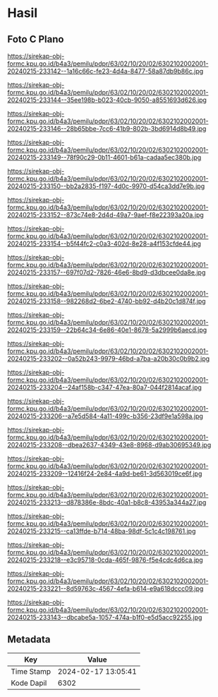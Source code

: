 # Hasil

## Foto C Plano

https://sirekap-obj-formc.kpu.go.id/b4a3/pemilu/pdpr/63/02/10/20/02/6302102002001-20240215-233142--1a16c66c-fe23-4d4a-8477-58a87db9b86c.jpg

https://sirekap-obj-formc.kpu.go.id/b4a3/pemilu/pdpr/63/02/10/20/02/6302102002001-20240215-233144--35ee198b-b023-40cb-9050-a8551693d626.jpg

https://sirekap-obj-formc.kpu.go.id/b4a3/pemilu/pdpr/63/02/10/20/02/6302102002001-20240215-233146--28b65bbe-7cc6-41b9-802b-3bd6914d8b49.jpg

https://sirekap-obj-formc.kpu.go.id/b4a3/pemilu/pdpr/63/02/10/20/02/6302102002001-20240215-233149--78f90c29-0b11-4601-b61a-cadaa5ec380b.jpg

https://sirekap-obj-formc.kpu.go.id/b4a3/pemilu/pdpr/63/02/10/20/02/6302102002001-20240215-233150--bb2a2835-f197-4d0c-9970-d54ca3dd7e9b.jpg

https://sirekap-obj-formc.kpu.go.id/b4a3/pemilu/pdpr/63/02/10/20/02/6302102002001-20240215-233152--873c74e8-2d4d-49a7-9aef-f8e22393a20a.jpg

https://sirekap-obj-formc.kpu.go.id/b4a3/pemilu/pdpr/63/02/10/20/02/6302102002001-20240215-233154--b5f44fc2-c0a3-402d-8e28-a4f153cfde44.jpg

https://sirekap-obj-formc.kpu.go.id/b4a3/pemilu/pdpr/63/02/10/20/02/6302102002001-20240215-233157--697f07d2-7826-46e6-8bd9-d3dbcee0da8e.jpg

https://sirekap-obj-formc.kpu.go.id/b4a3/pemilu/pdpr/63/02/10/20/02/6302102002001-20240215-233158--982268d2-6be2-4740-bb92-d4b20c1d874f.jpg

https://sirekap-obj-formc.kpu.go.id/b4a3/pemilu/pdpr/63/02/10/20/02/6302102002001-20240215-233159--22b64c34-6e86-40e1-8678-5a2999b6aecd.jpg

https://sirekap-obj-formc.kpu.go.id/b4a3/pemilu/pdpr/63/02/10/20/02/6302102002001-20240215-233202--0a52b243-9979-46bd-a7ba-a20b30c0b9b2.jpg

https://sirekap-obj-formc.kpu.go.id/b4a3/pemilu/pdpr/63/02/10/20/02/6302102002001-20240215-233204--24af158b-c347-47ea-80a7-044f2814acaf.jpg

https://sirekap-obj-formc.kpu.go.id/b4a3/pemilu/pdpr/63/02/10/20/02/6302102002001-20240215-233206--a7e5d584-4a11-499c-b356-23df9e1a598a.jpg

https://sirekap-obj-formc.kpu.go.id/b4a3/pemilu/pdpr/63/02/10/20/02/6302102002001-20240215-233208--dbea2637-4349-43e8-8968-d9ab30695349.jpg

https://sirekap-obj-formc.kpu.go.id/b4a3/pemilu/pdpr/63/02/10/20/02/6302102002001-20240215-233209--12416f24-2e84-4a9d-be61-3d563019ce6f.jpg

https://sirekap-obj-formc.kpu.go.id/b4a3/pemilu/pdpr/63/02/10/20/02/6302102002001-20240215-233213--d878386e-8bdc-40a1-b8c8-43953a344a27.jpg

https://sirekap-obj-formc.kpu.go.id/b4a3/pemilu/pdpr/63/02/10/20/02/6302102002001-20240215-233215--ca13ffde-b714-48ba-98df-5c1c4c198761.jpg

https://sirekap-obj-formc.kpu.go.id/b4a3/pemilu/pdpr/63/02/10/20/02/6302102002001-20240215-233218--e3c95718-0cda-465f-9876-f5e4cdc4d6ca.jpg

https://sirekap-obj-formc.kpu.go.id/b4a3/pemilu/pdpr/63/02/10/20/02/6302102002001-20240215-233221--8d59763c-4567-4efa-b614-e9a618dccc09.jpg

https://sirekap-obj-formc.kpu.go.id/b4a3/pemilu/pdpr/63/02/10/20/02/6302102002001-20240215-233143--dbcabe5a-1057-474a-b1f0-e5d5acc92255.jpg


## Metadata

| Key        | Value               |
| ---------- | ------------------- |
| Time Stamp | 2024-02-17 13:05:41 |
| Kode Dapil | 6302                |



